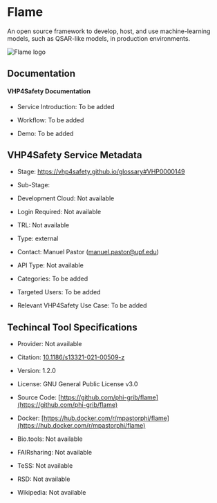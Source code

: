 # Flame

<!--- This file is autogenerated. Edit flame.json to make changes in this page. --->

An open source framework to develop, host, and use machine-learning models, such as QSAR-like models, in production environments.

![Flame logo](https://raw.githubusercontent.com/VHP4Safety/cloud/main/docs/service/)

## Documentation

#### VHP4Safety Documentation

* Service Introduction: To be added

* Workflow: To be added

* Demo: To be added

<h4 id='tess-widget-materials-header'></h4>

<div id='tess-widget-materials-list' class='tess-widget tess-widget-list'></div>
<script>
  function initTeSSWidgets() {
    var query = 'flame';
    if (query.trim() != '') {
      TessWidget.Materials(document.getElementById('tess-widget-materials-list'),
                           'SimpleList',
                           {
                             opts: {
                               enableSearch: false
                             },
                             params: {
                               pageSize: 5,
                               q: query
                             }
                           });
      document.getElementById('tess-widget-materials-header').innerHTML = 'Documentation from ELIXIR TeSS'
    }
}
</script>
<script async defer src='https://elixirtess.github.io/TeSS_widgets/components/js/tess-widget-standalone.js' onload='initTeSSWidgets()'></script>

## VHP4Safety Service Metadata

* Stage: https://vhp4safety.github.io/glossary#VHP0000149

* Sub-Stage: 

* Development Cloud: Not available

* Login Required: Not available

* TRL: Not available

* Type: external

* Contact: Manuel Pastor (manuel.pastor@upf.edu)

* API Type: Not available

* Categories: To be added

* Targeted Users: To be added

* Relevant VHP4Safety Use Case: To be added

## Techincal Tool Specifications

* Provider: Not available

* Citation: [10.1186/s13321-021-00509-z](https://doi.org/10.1186/s13321-021-00509-z)

* Version: 1.2.0

* License: GNU General Public License v3.0

* Source Code: [https://github.com/phi-grib/flame](https://github.com/phi-grib/flame)

* Docker: [https://hub.docker.com/r/mpastorphi/flame](https://hub.docker.com/r/mpastorphi/flame)

* Bio.tools: Not available

* FAIRsharing: Not available

* TeSS: Not available

* RSD: Not available

* Wikipedia: Not available

<script type="application/ld+json">
  {
    "@context": "https://schema.org/",
    "@type": "SoftwareApplication",
    "http://purl.org/dc/terms/conformsTo": {
      "@type": "CreativeWork", "@id": "https://bioschemas.org/profiles/ComputationalTool/1.0-RELEASE"
    },
    "@id" : "https://vhp4safety.github.io/cloud/service/flame",
    "name": "Flame",
    "description": "An open source framework to develop, host, and use machine-learning models, such as QSAR-like models, in production environments.",
    "url": "http://flame.cloud.vhp4safety.nl:8098/"
  }
</script>
